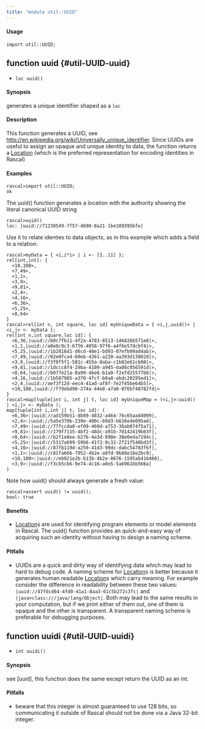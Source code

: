```yaml
---
title: "module util::UUID"
---
```


#### Usage

`import util::UUID;`


## function uuid {#util-UUID-uuid}

* ``loc uuid()``


#### Synopsis

generates a unique identifier shaped as a `loc`

#### Description

This function generates a UUID, see <http://en.wikipedia.org/wiki/Universally_unique_identifier>.
Since UUIDs are useful to assign an opaque and unique identity to data, the function returns
a [Location](../../Rascal/Expressions/Values/Location/index.md) (which is the preferred representation for encoding identities in Rascal)

#### Examples


```rascal-shell 
rascal>import util::UUID;
ok
```

The uuid() function generates a location with the authority showing the literal canonical UUID string

```rascal-shell ,continue
rascal>uuid()
loc: |uuid://71230549-7f57-4690-8a21-1be109395bfe|
```

Use it to relate identies to data objects, as in this example which adds a field to a relation:


```rascal-shell ,continue
rascal>myData = { <i,i*i> | i <- [1..11] }; 
rel[int,int]: {
  <10,100>,
  <7,49>,
  <1,1>,
  <3,9>,
  <9,81>,
  <2,4>,
  <4,16>,
  <6,36>,
  <5,25>,
  <8,64>
}
rascal>rel[int n, int square, loc id] myUniqueData = { <i,j,uuid()> | <i,j> <- myData };
rel[int n,int square,loc id]: {
  <6,36,|uuid://60c7fb11-4f2a-4783-8513-146826b5f1e0|>,
  <1,1,|uuid://a0e8c9c3-6756-4058-97f6-a4f6e57dcbf4|>,
  <5,25,|uuid://1b2816d1-d6cd-40e1-bd93-07efb09ad4ab|>,
  <7,49,|uuid://02e0fca4-60eb-4361-a220-aa393d13002d|>,
  <3,9,|uuid://f3f0f5f1-581c-455a-8aba-c1b03e61cb00|>,
  <9,81,|uuid://1dccc8f4-29ba-4109-a945-da08c056591d|>,
  <8,64,|uuid://b077e21a-8a99-4be6-b1a0-f2efd25577b8|>,
  <4,16,|uuid://1b587985-a370-4fcf-b8a8-abdc20295ed1|>,
  <2,4,|uuid://aef3f12d-eec4-41ad-af8f-7e2f45be64b5|>,
  <10,100,|uuid://f79ebd90-274a-44e8-a7a0-076bf48782fd|>
}
rascal>map[tuple[int i, int j] t, loc id] myUniqueMap = (<i,j>:uuid() | <i,j> <- myData );
map[tuple[int i,int j] t, loc id]: (
  <6,36>:|uuid://ad159b51-8b89-4832-a464-76c65aad4099|,
  <2,4>:|uuid://5a5e370b-239e-400c-b9d3-b616e4e095ad|,
  <7,49>:|uuid://77fccda0-ef09-469d-a753-36ab074f5a71|,
  <9,81>:|uuid://179f7115-4bf2-48dc-a91b-70142419bb3f|,
  <8,64>:|uuid://b2f1e8ee-b27b-4a3d-890e-38e0eda7194c|,
  <5,25>:|uuid://5317a699-59b6-41f2-8c32-2f21f540bd3f|,
  <4,16>:|uuid://87fb119d-a259-41d3-99dc-dabc54783f6f|,
  <1,1>:|uuid://c81fa666-7952-4b2e-a8fd-9b88e18e2bc9|,
  <10,100>:|uuid://eb921e2b-b13b-4b2e-8676-1595ab416460|,
  <3,9>:|uuid://f3cb5cb6-9e74-4c16-a0e5-5a6961bb566a|
)
```
Note how uuid() should always generate a fresh value:

```rascal-shell ,continue
rascal>assert uuid() != uuid(); 
bool: true
```

#### Benefits

*  [Location](../../Rascal/Expressions/Values/Location/index.md)s are used for identifying program elements or model elements in Rascal. The uuid() function provides
an quick-and-easy way of acquiring such an identity without having to design a naming scheme.

#### Pitfalls

*  UUIDs are a quick and dirty way of identifying data which may lead to hard to debug code. A naming scheme for [Location](../../Rascal/Expressions/Values/Location/index.md)s is better because it generates human readable
[Location](../../Rascal/Expressions/Values/Location/index.md)s which carry meaning. For example consider the difference in readability between these two values:
`|uuid://47fdcd64-4fd0-41a1-8aa3-61c5b272c3fc|` and `|java+class:///java/lang/Object|`. Both may lead to the same 
results in your computation, but if we print either of them out, one of them is opaque and the other is transparent. A transparent naming scheme is preferable for
debugging purposes.

## function uuidi {#util-UUID-uuidi}

* ``int uuidi()``


#### Synopsis

see [uuid], this function does the same except return the UUID as an int.

#### Pitfalls

*  beware that this integer is almost guaranteed to use 128 bits, so communicating it outside of
Rascal should not be done via a Java 32-bit integer.

